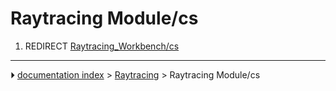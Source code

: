 # Raytracing Module/cs
1.  REDIRECT [Raytracing_Workbench/cs](Raytracing_Workbench/cs.md)



---
⏵ [documentation index](../README.md) > [Raytracing](Raytracing_Workbench.md) > Raytracing Module/cs
